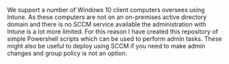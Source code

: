 We support a number of Windows 10 client computers oversees using Intune. As these computers are not on an on-premises active directory domain and there is no SCCM service available the administration with Intune is a lot more limited. For this reason I have created this repository of simple Powershell scripts which can be used to perform admin tasks. These might also be useful to deploy using SCCM if you need to make admin changes and group policy is not an option.
